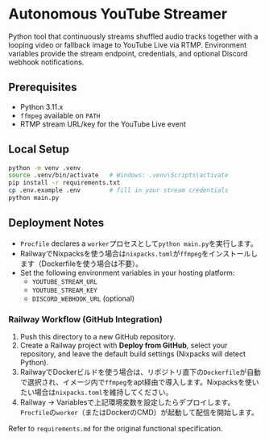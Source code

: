 # Autonomous YouTube Streamer

Python tool that continuously streams shuffled audio tracks together with a looping video or fallback image to YouTube Live via RTMP. Environment variables provide the stream endpoint, credentials, and optional Discord webhook notifications.

## Prerequisites
- Python 3.11.x
- `ffmpeg` available on `PATH`
- RTMP stream URL/key for the YouTube Live event

## Local Setup
```bash
python -m venv .venv
source .venv/bin/activate   # Windows: .venv\Scripts\activate
pip install -r requirements.txt
cp .env.example .env        # fill in your stream credentials
python main.py
```

## Deployment Notes
- `Procfile` declares a `worker`プロセスとして`python main.py`を実行します。
- RailwayでNixpacksを使う場合は`nixpacks.toml`が`ffmpeg`をインストールします（Dockerfileを使う場合は不要）。
- Set the following environment variables in your hosting platform:
  - `YOUTUBE_STREAM_URL`
  - `YOUTUBE_STREAM_KEY`
  - `DISCORD_WEBHOOK_URL` (optional)

### Railway Workflow (GitHub Integration)
1. Push this directory to a new GitHub repository.
2. Create a Railway project with **Deploy from GitHub**, select your repository, and leave the default build settings (Nixpacks will detect Python).
3. RailwayでDockerビルドを使う場合は、リポジトリ直下の`Dockerfile`が自動で選択され、イメージ内で`ffmpeg`をapt経由で導入します。Nixpacksを使いたい場合は`nixpacks.toml`を維持してください。
4. Railway → Variablesで上記環境変数を設定したらデプロイします。`Procfile`の`worker`（またはDockerのCMD）が起動して配信を開始します。

Refer to `requirements.md` for the original functional specification.
